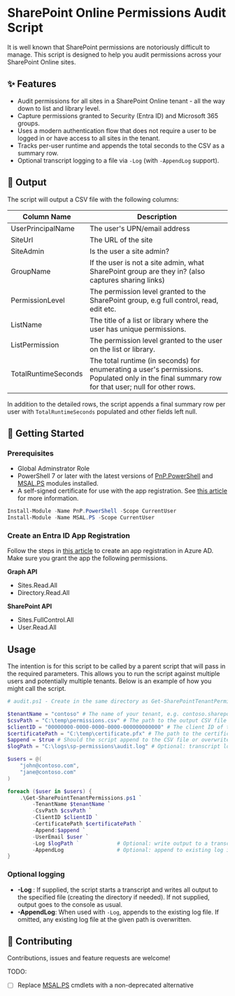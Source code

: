 # SharePoint Online Permissions Audit Script

It is well known that SharePoint permissions are notoriously difficult to manage. This script is designed to help you audit permissions across your SharePoint Online sites.

## ✨ Features

-   Audit permissions for all sites in a SharePoint Online tenant - all the way down to list and library level.
-   Capture permissions granted to Security (Entra ID) and Microsoft 365 groups.
-   Uses a modern authentication flow that does not require a user to be logged in or have access to all sites in the tenant.
-   Tracks per-user runtime and appends the total seconds to the CSV as a summary row.
-   Optional transcript logging to a file via `-Log` (with `-AppendLog` support).

## 📝 Output

The script will output a CSV file with the following columns:

| Column Name       | Description                                                                                       |
| ----------------- | ------------------------------------------------------------------------------------------------- |
| UserPrincipalName | The user's UPN/email address                                                                      |
| SiteUrl           | The URL of the site                                                                               |
| SiteAdmin         | Is the user a site admin?                                                                         |
| GroupName         | If the user is not a site admin, what SharePoint group are they in? (also captures sharing links) |
| PermissionLevel   | The permission level granted to the SharePoint group, e.g full control, read, edit etc.           |
| ListName          | The title of a list or library where the user has unique permissions.                             |
| ListPermission    | The permission level granted to the user on the list or library.                                  |
| TotalRuntimeSeconds | The total runtime (in seconds) for enumerating a user's permissions. Populated only in the final summary row for that user; null for other rows. |

In addition to the detailed rows, the script appends a final summary row per user with `TotalRuntimeSeconds` populated and other fields left null.

## 🚀 Getting Started

### Prerequisites

-   Global Adminstrator Role
-   PowerShell 7 or later with the latest versions of [PnP.PowerShell](https://pnp.github.io/powershell/) and [MSAL.PS](https://github.com/AzureAD/MSAL.PS/) modules installed.
-   A self-signed certificate for use with the app registration. See [this article](https://docs.microsoft.com/en-us/sharepoint/dev/solution-guidance/security-apponly-azuread) for more information.

```powershell
Install-Module -Name PnP.PowerShell -Scope CurrentUser
Install-Module -Name MSAL.PS -Scope CurrentUser
```

### Create an Entra ID App Registration

Follow the steps in [this article](https://docs.microsoft.com/en-us/sharepoint/dev/solution-guidance/security-apponly-azuread) to create an app registration in Azure AD. Make sure you grant the app the following permissions.

**Graph API**

-   Sites.Read.All
-   Directory.Read.All

**SharePoint API**

-   Sites.FullControl.All
-   User.Read.All

## Usage

The intention is for this script to be called by a parent script that will pass in the required parameters. This allows you to run the script against multiple users and potentially multiple tenants.
Below is an example of how you might call the script.

```powershell
# audit.ps1 - Create in the same directory as Get-SharePointTenantPermissions.ps1

$tenantName = "contoso" # The name of your tenant, e.g. contoso.sharepoint.com
$csvPath = "C:\temp\permissions.csv" # The path to the output CSV file
$clientID = "00000000-0000-0000-0000-000000000000" # The client ID of the app registration
$certificatePath = "C:\temp\certificate.pfx" # The path to the certificate file
$append = $true # Should the script append to the CSV file or overwrite it?
$logPath = "C:\logs\sp-permissions\audit.log" # Optional: transcript log path

$users = @(
    "john@contoso.com",
    "jane@contoso.com"
)

foreach ($user in $users) {
    .\Get-SharePointTenantPermissions.ps1 `
        -TenantName $tenantName `
        -CsvPath $csvPath `
        -ClientID $clientID `
        -CertificatePath $certificatePath `
        -Append:$append `
        -UserEmail $user `
        -Log $logPath `            # Optional: write output to a transcript log
        -AppendLog                 # Optional: append to existing log instead of overwriting
}

```

### Optional logging

-   **-Log <path>**: If supplied, the script starts a transcript and writes all output to the specified file (creating the directory if needed). If not supplied, output goes to the console as usual.
-   **-AppendLog**: When used with `-Log`, appends to the existing log file. If omitted, any existing log file at the given path is overwritten.

## 🤝 Contributing

Contributions, issues and feature requests are welcome!

TODO:

-   [ ] Replace [MSAL.PS](https://github.com/AzureAD/MSAL.PS) cmdlets with a non-deprecated alternative

